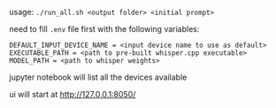 usage: `./run_all.sh <output folder> <initial prompt>` 

need to fill `.env` file first with the following variables:

```
DEFAULT_INPUT_DEVICE_NAME = <input device name to use as default>
EXECUTABLE_PATH = <path to pre-built whisper.cpp executable>
MODEL_PATH = <path to whisper weights>
```
jupyter notebook will list all the devices available

ui will start at http://127.0.0.1:8050/